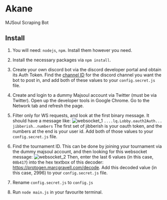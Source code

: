 
# Akane

MJSoul Scraping Bot

## Install  

1. You will need: ``nodejs``, ``npm``. Install them however you need.

2. Install the necessary packages via ``npm install``.

3. Create your own discord bot via the discord developer portal and obtain its Auth Token. Find the [channel ID](https://github.com/Chikachi/DiscordIntegration/wiki/How-to-get-a-token-and-channel-ID-for-Discord) for the discord channel you want the bot to post in, and add both of these values to your ``config.secret.js`` file.

4. Create and login to a dummy Majsoul account via Twitter (must be via Twitter). Open up the developer tools in Google Chrome. Go to the Network tab and refresh the page.

5. Filter only for WS requests, and look at the first binary message. It should have a message like:
![websocket_1](https://puu.sh/FGMNd/86d76441cf.png)
``....lq.Lobby.oauth2Auth... jibberish..numbers``
The first set of jibberish is your oauth token, and the numbers at the end is your user id. Add both of those values to your ``config.secret.js`` file.

6. Find the tournament ID. This can be done by joining your tournament via the dummy majsoul account, and then looking for this websocket message:
![websocket_2](https://puu.sh/FGMJ8/4fa7f975fa.png)
Then, enter the last 6 values (in this case, ``08b417``) into the hex textbox of this decoder: https://protogen.marcgravell.com/decode. Add this decoded value (in this case, 2996) to your ``config.secret.js``  file. 

7. Rename ``config.secret.js`` to ``config.js``

8. Run ``node main.js`` in your favourite terminal.